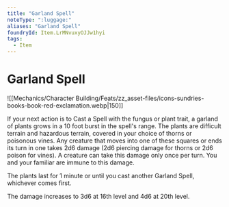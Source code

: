 ```yaml
---
title: "Garland Spell"
noteType: ":luggage:"
aliases: "Garland Spell"
foundryId: Item.LrMNvuxyOJJw1hyi
tags:
  - Item
---
```


# Garland Spell
![[Mechanics/Character Building/Feats/zz_asset-files/icons-sundries-books-book-red-exclamation.webp|150]]

If your next action is to Cast a Spell with the fungus or plant trait, a garland of plants grows in a 10 foot burst in the spell's range. The plants are difficult terrain and hazardous terrain, covered in your choice of thorns or poisonous vines. Any creature that moves into one of these squares or ends its turn in one takes 2d6 damage (2d6 piercing damage for thorns or 2d6 poison for vines). A creature can take this damage only once per turn. You and your familiar are immune to this damage.

The plants last for 1 minute or until you cast another Garland Spell, whichever comes first.

The damage increases to 3d6 at 16th level and 4d6 at 20th level.
